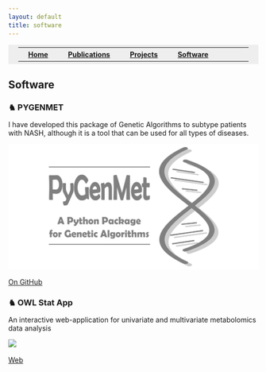 ```yaml
---
layout: default
title: software
---
```


<table style="background-color:#EEEEEE; border:0px solid black; border-collapse: collapse; padding: 5px 20px 5px 20px;">
  <tr>
    <th style="padding: 5px 20px 5px 20px;"><a href="index">Home</a></th>
    <th style="padding: 5px 20px 5px 20px;"><a href="publications">Publications</a></th>
    <th style="padding: 5px 20px 5px 20px;"><a href="projects">Projects</a></th>
    <th style="padding: 5px 20px 5px 20px;"><a href="software">Software</a></th>    
    <th style="width:100%"></th>
  </tr>
</table>

## Software 

### &#9822; PYGENMET

I have developed this package of Genetic Algorithms to subtype patients with NASH, although it is a tool that can be used for all types of diseases. 

![](https://github.com/imarranz/pygenmet/raw/master/figures/logo.png)

[On GitHub](https://github.com/imarranz/pygenmet)


### &#9822; OWL Stat App

An interactive web-application for univariate and multivariate metabolomics data analysis

![](http://owl.dnsalias.com:3838/OWLStatApp/logo/logo.png)

[Web](http://owl.dnsalias.com:3838/OWLStatApp/)

